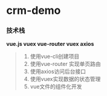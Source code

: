 # crm-demo
### 技术栈
**vue.js vuex vue-router vuex axios**
>1. 使用vue-cli创建项目
>2. 使用vue-router 实现单页路由
>3. 使用axios访问后台接口
>4. 使用vuex实现数据的状态管理
>5. vue文件的组件化开发
